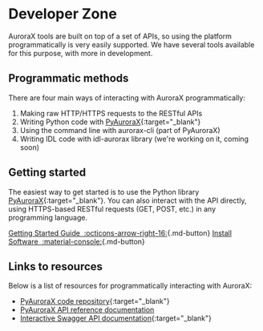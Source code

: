 # Developer Zone

AuroraX tools are built on top of a set of APIs, so using the platform programmatically is very easily supported. We have several tools available for this purpose, with more in development. 

## Programmatic methods

There are four main ways of interacting with AuroraX programmatically:

1. Making raw HTTP/HTTPS requests to the RESTful APIs
2. Writing Python code with [PyAuroraX](https://github.com/aurorax-space/pyaurorax){:target="_blank"}
3. Using the command line with aurorax-cli (part of PyAuroraX)
4. Writing IDL code with idl-aurorax library (we're working on it, coming soon)

## Getting started

The easiest way to get started is to use the Python library [PyAuroraX](https://github.com/aurorax-space/pyaurorax){:target="_blank"}. You can also interact with the API directly, using HTTPS-based RESTful requests (GET, POST, etc.) in any programming language.

[Getting Started Guide&nbsp;&nbsp;:octicons-arrow-right-16:](/getting_started/interacting_programmatically/){.md-button}
[Install Software&nbsp;&nbsp;:material-console:](/code/installation/){.md-button}

## Links to resources

Below is a list of resources for programmatically interacting with AuroraX:

- [PyAuroraX code repository](https://github.com/aurorax-space/pyaurorax){:target="_blank"}
- [PyAuroraX API reference documentation](/code/pyaurorax_api_reference/pyaurorax/)
- [Interactive Swagger API documentation](https://api.aurorax.space){:target="_blank"}
